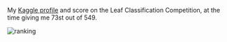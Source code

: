 My [Kaggle profile](https://www.kaggle.com/adrianocarmezim) and score on the Leaf Classification Competition, at the time giving me 73st out of 549.

![ranking](https://github.com/Carmezim/Nvidia-TensorFlow-Tutorial/blob/master/lab4_Kaggle/ranking.jpg)

